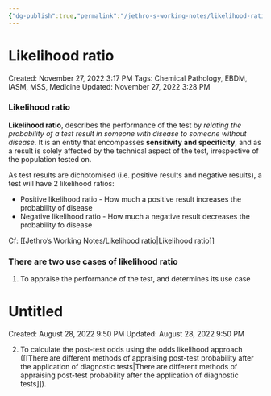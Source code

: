 ```yaml
---
{"dg-publish":true,"permalink":"/jethro-s-working-notes/likelihood-ratio/","dgPassFrontmatter":true}
---
```



# Likelihood ratio

Created: November 27, 2022 3:17 PM
Tags: Chemical Pathology, EBDM, IASM, MSS, Medicine
Updated: November 27, 2022 3:28 PM

### Likelihood ratio

**Likelihood ratio**, describes the performance of the test by *relating the probability of a test result in someone with disease to someone without disease*. It is an entity that encompasses ******************************************************sensitivity and specificity******************************************************, and as a result is solely affected by the technical aspect of the test, irrespective of the population tested on.

As test results are dichotomised (i.e. positive results and negative results), a test will have 2 likelihood ratios:

- Positive likelihood ratio - How much a positive result increases the probability of disease
- Negative likelihood ratio - How much a negative result decreases the probability fo disease

Cf: [[Jethro’s Working Notes/Likelihood ratio\|Likelihood ratio]] 

### There are two use cases of likelihood ratio

1. To appraise the performance of the test, and determines its use case
    
    
<div class="transclusion internal-embed is-loaded"><div class="markdown-embed">





# Untitled

Created: August 28, 2022 9:50 PM
Updated: August 28, 2022 9:50 PM

</div></div>

    
2. To calculate the post-test odds using the odds likelihood approach ([[There are different methods of appraising post-test probability after the application of diagnostic tests\|There are different methods of appraising post-test probability after the application of diagnostic tests]]).